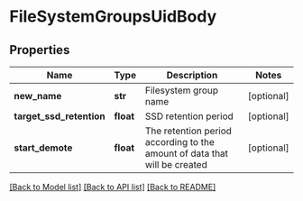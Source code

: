 # FileSystemGroupsUidBody

## Properties
Name | Type | Description | Notes
------------ | ------------- | ------------- | -------------
**new_name** | **str** | Filesystem group name | [optional] 
**target_ssd_retention** | **float** | SSD retention period | [optional] 
**start_demote** | **float** | The retention period according to the amount of data that will be created | [optional] 

[[Back to Model list]](../README.md#documentation-for-models) [[Back to API list]](../README.md#documentation-for-api-endpoints) [[Back to README]](../README.md)

